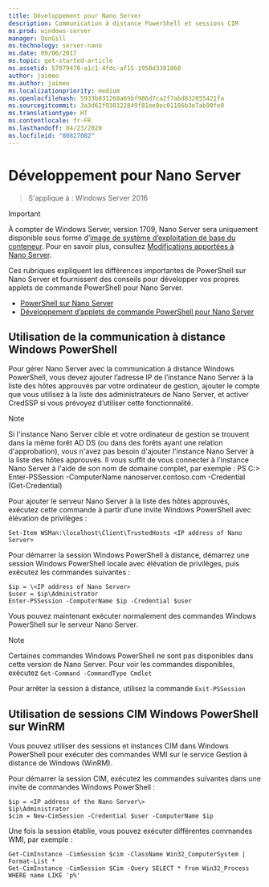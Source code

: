 ```yaml
---
title: Développement pour Nano Server
description: Communication à distance PowerShell et sessions CIM
ms.prod: windows-server
manager: DonGill
ms.technology: server-nano
ms.date: 09/06/2017
ms.topic: get-started-article
ms.assetid: 57079470-a1c1-4fdc-af15-1950d3381860
author: jaimeo
ms.author: jaimeo
ms.localizationpriority: medium
ms.openlocfilehash: 5933b031260a69bf986d7ca2f7abd832055421fa
ms.sourcegitcommit: 3a3d62f938322849f81ee9ec01186b3e7ab90fe0
ms.translationtype: HT
ms.contentlocale: fr-FR
ms.lasthandoff: 04/23/2020
ms.locfileid: "80827082"
---
```

# <a name="developing-for-nano-server"></a>Développement pour Nano Server

>S'applique à : Windows Server 2016

> [!IMPORTANT]
> À compter de Windows Server, version 1709, Nano Server sera uniquement disponible sous forme d’[image de système d’exploitation de base du conteneur](/virtualization/windowscontainers/quick-start/using-insider-container-images#install-base-container-image). Pour en savoir plus, consultez [Modifications apportées à Nano Server](nano-in-semi-annual-channel.md). 

Ces rubriques expliquent les différences importantes de PowerShell sur Nano Server et fournissent des conseils pour développer vos propres applets de commande PowerShell pour Nano Server.

- [PowerShell sur Nano Server](PowerShell-on-Nano-Server.md)
- [Développement d’applets de commande PowerShell pour Nano Server](Developing-PowerShell-Cmdlets-for-Nano-Server.md)

## <a name="using-windows-powershell-remoting"></a>Utilisation de la communication à distance Windows PowerShell  
Pour gérer Nano Server avec la communication à distance Windows PowerShell, vous devez ajouter l’adresse IP de l’instance Nano Server à la liste des hôtes approuvés par votre ordinateur de gestion, ajouter le compte que vous utilisez à la liste des administrateurs de Nano Server, et activer CredSSP si vous prévoyez d’utiliser cette fonctionnalité.  

> [!NOTE]
> Si l'instance Nano Server cible et votre ordinateur de gestion se trouvent dans la même forêt AD DS (ou dans des forêts ayant une relation d'approbation), vous n'avez pas besoin d'ajouter l'instance Nano Server à la liste des hôtes approuvés. Il vous suffit de vous connecter à l'instance Nano Server à l'aide de son nom de domaine complet, par exemple : PS C:\> Enter-PSSession -ComputerName nanoserver.contoso.com -Credential (Get-Credential)
  
  
Pour ajouter le serveur Nano Server à la liste des hôtes approuvés, exécutez cette commande à partir d’une invite Windows PowerShell avec élévation de privilèges :  
  
`Set-Item WSMan:\localhost\Client\TrustedHosts <IP address of Nano Server>`  
  
Pour démarrer la session Windows PowerShell à distance, démarrez une session Windows PowerShell locale avec élévation de privilèges, puis exécutez les commandes suivantes :  
  
  
```  
$ip = \<IP address of Nano Server>  
$user = $ip\Administrator  
Enter-PSSession -ComputerName $ip -Credential $user  
```  
  
  
Vous pouvez maintenant exécuter normalement des commandes Windows PowerShell sur le serveur Nano Server.  
  
> [!NOTE]  
> Certaines commandes Windows PowerShell ne sont pas disponibles dans cette version de Nano Server. Pour voir les commandes disponibles, exécutez `Get-Command -CommandType Cmdlet`  
  
Pour arrêter la session à distance, utilisez la commande `Exit-PSSession`  
  
## <a name="using-windows-powershell-cim-sessions-over-winrm"></a>Utilisation de sessions CIM Windows PowerShell sur WinRM  
Vous pouvez utiliser des sessions et instances CIM dans Windows PowerShell pour exécuter des commandes WMI sur le service Gestion à distance de Windows (WinRM).  
  
Pour démarrer la session CIM, exécutez les commandes suivantes dans une invite de commandes Windows PowerShell :  
  
  
```  
$ip = <IP address of the Nano Server\>  
$ip\Administrator  
$cim = New-CimSession -Credential $user -ComputerName $ip  
```  
  
  
Une fois la session établie, vous pouvez exécuter différentes commandes WMI, par exemple :  
  
  
```  
Get-CimInstance -CimSession $cim -ClassName Win32_ComputerSystem | Format-List *  
Get-CimInstance -CimSession $Cim -Query SELECT * from Win32_Process WHERE name LIKE 'p%'  
```  
  
  